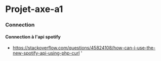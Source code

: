 # Projet-axe-a1

### Connection 
#### Connection à l'api spotify 
- https://stackoverflow.com/questions/45824108/how-can-i-use-the-new-spotify-api-using-php-curl
'
